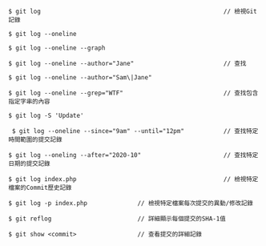 ```
$ git log													// 檢視Git記錄
```

```
$ git log --oneline
```

```
$ git log --oneline --graph
```

```
$ git log --oneline --author="Jane"							// 查找
```

```
$ git log --oneline --author="Sam\|Jane"
```

```
$ git log --oneline --grep="WTF"							// 查找包含指定字串的內容
```

```
$ git log -S 'Update'
```

```
 $ git log --oneline --since="9am" --until="12pm"			// 查找特定時間範圍的提交記錄
```

```
$ git log --oneling --after="2020-10"						// 查找特定日期的提交記錄
```

```
$ git log index.php											// 檢視特定檔案的Commit歷史記錄
```

```
$ git log -p index.php				// 檢視特定檔案每次提交的異動/修改記錄
```

```
$ git reflog						// 詳細顯示每個提交的SHA-1值
```

```
$ git show <commit>					// 查看提交的詳細記錄
```